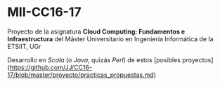 # MII-CC16-17
Proyecto de la asignatura **Cloud Computing: Fundamentos e Infraestructura** del Máster Universitario en Ingeniería Informática de la ETSIIT, UGr

Desarrollo en *Scala* (o *Java*, quizás *Perl*) de estos [posibles proyectos] (https://github.com/JJ/CC16-17/blob/master/proyecto/practicas_propuestas.md)
